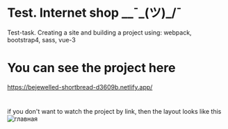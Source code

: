 # Test. Internet shop __¯\_(ツ)_/¯
Test-task. Creating a site and building a project using: webpack, bootstrap4, sass, vue-3

# You can see the project here
https://bejewelled-shortbread-d3609b.netlify.app/

#
if you don't want to watch the project by link, then the layout looks like this
![главная](https://github.com/LilysPictures/Test-task__from__Maksidom/assets/87022711/61654c4e-e707-4a82-980d-ba78fecde97c)
